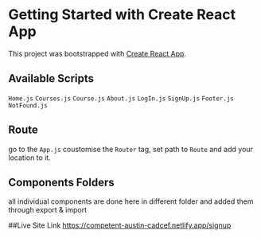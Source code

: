 # Getting Started with Create React App

This project was bootstrapped with [Create React App](https://github.com/facebook/create-react-app).

## Available Scripts
`Home.js`
`Courses.js`
`Course.js`
`About.js`
`LogIn.js`
`SignUp.js`
`Footer.js`
`NotFound.js`

## Route
go to the `App.js`
coustomise the `Router` tag, set path to `Route` and add your location to it.

## Components Folders
all individual components are done here in different folder and added them through export & import

##Live Site Link
https://competent-austin-cadcef.netlify.app/signup
